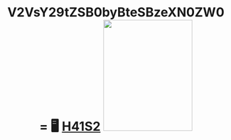 <h1 align="center">V2VsY29tZSB0byBteSBzeXN0ZW0= 🖥️ <a href="" target="_blank">H41S2</a> 
<img src="https://user-images.githubusercontent.com/116753493/198907797-a6034913-b683-4fd9-8570-9ce681743305.gif" height="250" width='200'/></h1>
